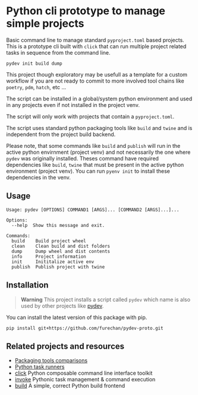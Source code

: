# Python cli prototype to manage simple projects 

Basic command line to manage standard `pyproject.toml` based projects.
This is a prototype cli built with `click` that can run multiple project
related tasks in sequence from the command line.

```console
pydev init build dump
```

This project though exploratory may be usefull as a template for a custom workflow
if you are not ready to commit to more involved tool chains
like `poetry`, `pdm`, `hatch`, etc ...

The script can be installed in a global/system python environment and
used in any projects even if not installed in the project venv.

The script will only work with projects that contain a `pyproject.toml`.

The script uses standard python packaging tools like `build` and `twine` and
is independent from the project build backend.

Please note, that some commands like `build` and `publish`
will run in the active python envirnment (project venv)
and not necessarily the one where `pydev` was originally installed.
Theses command have required dependencies like `build`, `twine`
that must be present in the active python environment (project venv).
You can run `pyenv init` to install these dependencies in the venv.


## Usage


```console
Usage: pydev [OPTIONS] COMMAND1 [ARGS]... [COMMAND2 [ARGS]...]...

Options:
  --help  Show this message and exit.

Commands:
  build    Build project wheel
  clean    Clean build and dist folders
  dump     Dump wheel and dist contents
  info     Project information
  init     Inititalize active env
  publish  Publish project with twine
```


## Installation

> **Warning**
This project installs a script called `pydev`
which name is also used by other projects like
[pydev](https://pypi.org/project/pydev/).

You can install the latest version of this package with pip.

```console
pip install git+https://github.com/furechan/pydev-proto.git
```

## Related projects and resources

- [Packaging tools comparisons](https://sinoroc.gitlab.io/kb/python/packaging_tools_comparisons.html)
- [Python task runners](https://sinoroc.gitlab.io/kb/python/task_runners.html)
- [click](https://click.palletsprojects.com/) Python composable command line interface toolkit
- [invoke](https://www.pyinvoke.org/) Pythonic task management & command execution
- [build](https://github.com/pypa/build) A simple, correct Python build frontend
